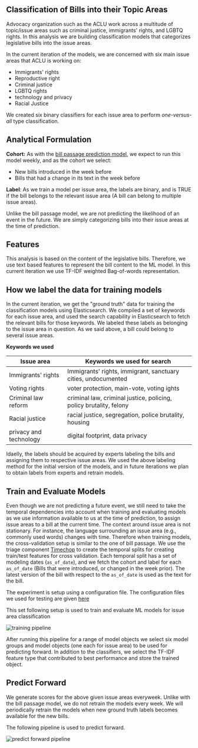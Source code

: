## Classification of Bills into their Topic Areas

Advocacy organization such as the ACLU work across a multitude of topic/issue areas such as criminal justice, immigrants' rights, and LGBTQ rights. 
In this analysis we are building classification models that categorizes legislative bills into the issue areas. 

In the current iteration of the models, we are concerned with six main issue areas that ACLU is working on:
- Immigrants' rights
- Reproductive right
- Criminal justice 
- LGBTQ rights
- technology and privacy
- Racial Justice

We created six binary classifiers for each issue area to perform _one-versus-all_ type classification.

##  Analytical Formulation

**Cohort:** As with the [bill passage prediction model](bill_passage.md), we expect to run this model weekly, and as the cohort we select: 
- New bills introduced in the week before
- Bills that had a change in its text in the week before

**Label**: As we train a model per issue area, the labels are binary, and is TRUE if the bill belongs to the relevant issue area (A bill can belong to multiple issue areas).

Unlike the bill passage model, we are not predicting the likelihood of an event in the future. We are simply categorizing bills into their issue areas at the time of prediction.


## Features

This analysis is based on the content of the legislative bills. Therefore, we use text based features to represent the bill content to the ML model. 
In this current iteration we use TF-IDF weighted Bag-of-words representation. 

## How we label the data for training models

In the current iteration, we get the "ground truth" data for training the classification models using Elasticsearch. We compiled a set of keywords for each issue area, and used the search capability in Elasticsearch to fetch the relevant bills for those keywords. We labeled these labels as belonging to the issue area in question. As we said above, a bill could belong to several issue areas.  

**Keywords we used**

| Issue area | Keywords we used for search |
| ---------- | --------------------------- |
| Immigrants' rights | Immigrants' rights, immigrant, sanctuary cities, undocumented|
| Voting rights | voter protection, main-vote, voting ights |
| Criminal law reform | criminal law, criminal justice, policing, policy brutality, felony |
| Racial justice | racial justice, segregation, police brutality, housing | 
| privacy and technology | digital footprint, data privacy | 

Idaelly, the labels should be acquired by experts labeling the bills and assigning them to respective issue areas. We used the above labeling method for the initial version of the models, and in future iterations we plan to obtain labels from experts and retrain models. 


## Train and Evaluate Models

Even though we are not predicting a future event, we still need to take the temporal dependencies into account when training and evaluating models as we use information available to us at the time of prediction, to assign issue areas to a bill at the current time. The context around issue area is not stationary. For instance, the language surrounding an issue area (e.g., commonly used words) changes with time. Therefore when training models, the cross-validation setup is similar to the one of bill passage. We use the triage component [Timechop](https://github.com/dssg/triage/tree/master/src/triage/component/timechop) to create the temporal splits for creating train/test features for cross validation. Each temporal split has a set of modeling dates (`as_of_date`), and we fetch the cohort and label for each `as_of_date` (Bills that were introduced, or changed in the week prior). The latest version of the bill with respect to the `as_of_date` is used as the text for the bill. 

The experiment is setup using a configuration file. The configuration files we used for testing are given [here](https://github.com/dssg/aclu_leg_tracker/tree/master/src/issue_classifier/experiment_config)

This set following setup is used to train and evaluate ML models for issue area classification

![training pipeline](issue_classifier_training_pipeline.png)

After running this pipeline for a range of model objects we select six model groups and model objects (one each for issue area) to be used for predicting forward. In addition to the classifiers, we select the TF-IDF feature type that contributed to best performance and store the trained object. 

## Predict Forward

We generate scores for the above given issue areas everyweek. Unlike with the bill passage model, we do not retrain the models every week. We will periodically retrain the models when new ground truth labels becomes available for the new bills. 

The following pipeline is used to predict forward. 

![predict forward pipeline](issue_classifier_predict_forward_pipeline.png)
